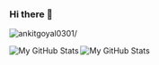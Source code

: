 ### Hi there 👋
<p align="left"> <img src=https://komarev.com/ghpvc/?username=GaganpreetKhurana&color=blue alt=ankitgoyal0301/></p>

<p>
   <img align="left" src="https://github-readme-stats.vercel.app/api?username=GaganpreetKhurana&theme=dracula&show_icons=true&count_private=true&title_color=fff&icon_color=79ff97&text_color=9f9f9f&bg_color=151515&line_height=33" alt="My GitHub Stats"/>
   <img align="left" src="https://github-readme-stats.vercel.app/api/top-langs/?username=GaganpreetKhurana&hide=html&show_icons=true&theme=dracula&title_color=fff&icon_color=79ff97&text_color=9f9f9f&bg_color=151515&langs_count=10&layout=compact" alt="My GitHub Stats"/>
  

</p>


<!--
**GaganpreetKhurana/GaganpreetKhurana** is a ✨ _special_ ✨ repository because its `README.md` (this file) appears on your GitHub profile.

Here are some ideas to get you started:

- 🔭 I’m currently working on ...
- 🌱 I’m currently learning ...
- 👯 I’m looking to collaborate on ...
- 🤔 I’m looking for help with ...
- 💬 Ask me about ...
- 📫 How to reach me: ...
- 😄 Pronouns: ...
- ⚡ Fun fact: ...
-->
